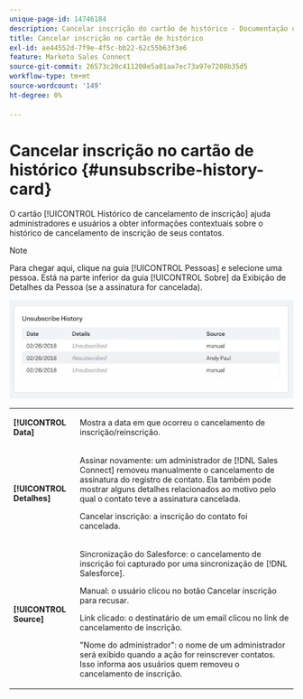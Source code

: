 ```yaml
---
unique-page-id: 14746184
description: Cancelar inscrição do cartão de histórico - Documentação do Marketo - Documentação do produto
title: Cancelar inscrição no cartão de histórico
exl-id: ae44552d-7f9e-4f5c-bb22-62c55b63f3e6
feature: Marketo Sales Connect
source-git-commit: 26573c20c411208e5a01aa7ec73a97e7208b35d5
workflow-type: tm+mt
source-wordcount: '149'
ht-degree: 0%

---
```


# Cancelar inscrição no cartão de histórico {#unsubscribe-history-card}

O cartão [!UICONTROL Histórico de cancelamento de inscrição] ajuda administradores e usuários a obter informações contextuais sobre o histórico de cancelamento de inscrição de seus contatos.

>[!NOTE]
>
>Para chegar aqui, clique na guia [!UICONTROL Pessoas] e selecione uma pessoa. Está na parte inferior da guia [!UICONTROL Sobre] da Exibição de Detalhes da Pessoa (se a assinatura for cancelada).

![](assets/1-1.jpg)

<table>
 <colgroup>
  <col>
  <col>
 </colgroup>
 <tbody>
  <tr>
   <td><strong>[!UICONTROL Data]</strong></td>
   <td><p>Mostra a data em que ocorreu o cancelamento de inscrição/reinscrição.</p></td>
  </tr>
  <tr>
   <td><strong>[!UICONTROL Detalhes]</strong></td>
   <td><p>Assinar novamente: um administrador de [!DNL Sales Connect] removeu manualmente o cancelamento de assinatura do registro de contato. Ela também pode mostrar alguns detalhes relacionados ao motivo pelo qual o contato teve a assinatura cancelada.</p><p>Cancelar inscrição: a inscrição do contato foi cancelada.</p></td>
  </tr>
  <tr>
   <td><strong>[!UICONTROL Source]</strong></td>
   <td><p>Sincronização do Salesforce: o cancelamento de inscrição foi capturado por uma sincronização de [!DNL Salesforce].</p><p>Manual: o usuário clicou no botão Cancelar inscrição para recusar.</p><p>Link clicado: o destinatário de um email clicou no link de cancelamento de inscrição.</p><p>"Nome do administrador": o nome de um administrador será exibido quando a ação for reinscrever contatos. Isso informa aos usuários quem removeu o cancelamento de inscrição.</p></td>
  </tr>
 </tbody>
</table>
